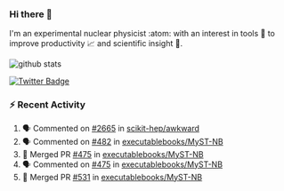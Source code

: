 ### Hi there 👋 

I'm an experimental nuclear physicist :atom: with an interest in tools :wrench: to improve productivity :chart_with_upwards_trend: and scientific insight :telescope:.

![github stats](https://github-readme-stats.vercel.app/api?username=agoose77&show_icons=true&hide_rank=true&hide_title=true&bg_color=30,e76445,904e95&text_color=efe3ec&icon_color=efe3ec)
<!--
**agoose77/agoose77** is a ✨ _special_ ✨ repository because its `README.md` (this file) appears on your GitHub profile.

Here are some ideas to get you started:

- 🔭 I’m currently working on ...
- 🌱 I’m currently learning ...
- 👯 I’m looking to collaborate on ...
- 🤔 I’m looking for help with ...
- 💬 Ask me about ...
- 📫 How to reach me: ...
- 😄 Pronouns: ...
- ⚡ Fun fact: ...
-->

[![Twitter Badge](https://img.shields.io/twitter/follow/agoose77?style=flat-square&logo=Twitter&logoColor=white&color=cornflowerblue)](https://twitter.com/agoose77)

### :zap: Recent Activity

<!--START_SECTION:activity-->
1. 🗣 Commented on [#2665](https://github.com/scikit-hep/awkward/pull/2665#issuecomment-1690088106) in [scikit-hep/awkward](https://github.com/scikit-hep/awkward)
2. 🗣 Commented on [#482](https://github.com/executablebooks/MyST-NB/issues/482#issuecomment-1689634005) in [executablebooks/MyST-NB](https://github.com/executablebooks/MyST-NB)
3. 🎉 Merged PR [#475](https://github.com/executablebooks/MyST-NB/pull/475) in [executablebooks/MyST-NB](https://github.com/executablebooks/MyST-NB)
4. 🗣 Commented on [#475](https://github.com/executablebooks/MyST-NB/pull/475#issuecomment-1689626293) in [executablebooks/MyST-NB](https://github.com/executablebooks/MyST-NB)
5. 🎉 Merged PR [#531](https://github.com/executablebooks/MyST-NB/pull/531) in [executablebooks/MyST-NB](https://github.com/executablebooks/MyST-NB)
<!--END_SECTION:activity-->
